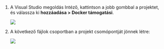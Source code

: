 1. A Visual Studio megoldás Intéző, kattintson a jobb gombbal a projektet, és válassza ki **hozzáadása > Docker támogatási**.

    ![][0]
 
1. A következő fájlok csoportban a projekt csomópontját jönnek létre:

    ![][1]

[0]: ./media/vs-docker-add-docker-support/add-docker-support.png
[1]: ./media/vs-docker-add-docker-support/docker-files-added.png
